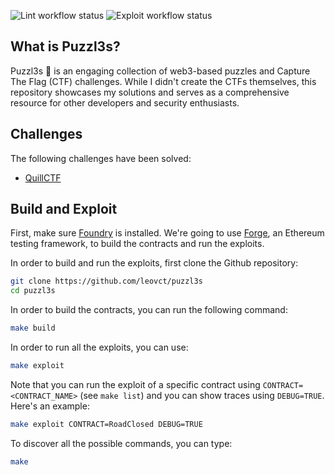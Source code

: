 ![Lint workflow status](https://img.shields.io/github/actions/workflow/status/leovct/puzzl3s/lint.yml?branch=main&label=ci-lint)
![Exploit workflow status](https://img.shields.io/github/actions/workflow/status/leovct/puzzl3s/exploit.yml?branch=main&label=ci-exploit)

## What is Puzzl3s?

Puzzl3s 🧩 is an engaging collection of web3-based puzzles and Capture The Flag (CTF) challenges. While I didn't create the CTFs themselves, this repository showcases my solutions and serves as a comprehensive resource for other developers and security enthusiasts.

## Challenges

The following challenges have been solved:

- [QuillCTF](doc/QuillCTF.md)

## Build and Exploit

First, make sure [Foundry](https://book.getfoundry.sh/getting-started/installation) is installed. We're going to use [Forge](https://book.getfoundry.sh/forge/), an Ethereum testing framework, to build the contracts and run the exploits.

In order to build and run the exploits, first clone the Github repository:

```sh
git clone https://github.com/leovct/puzzl3s
cd puzzl3s
```

In order to build the contracts, you can run the following command:

```sh
make build
```

In order to run all the exploits, you can use:

```sh
make exploit
```

Note that you can run the exploit of a specific contract using `CONTRACT=<CONTRACT_NAME>` (see `make list`) and you can show traces using `DEBUG=TRUE`. Here's an example:

```sh
make exploit CONTRACT=RoadClosed DEBUG=TRUE
```

To discover all the possible commands, you can type:

```sh
make
```
